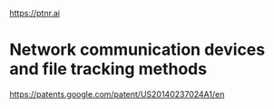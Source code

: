 https://ptnr.ai

# Network communication devices and file tracking methods
https://patents.google.com/patent/US20140237024A1/en
